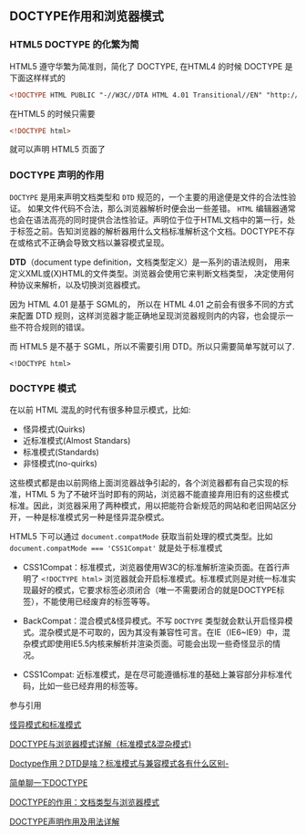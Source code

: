 ## DOCTYPE作用和浏览器模式

### HTML5 DOCTYPE 的化繁为简

HTML5 遵守华繁为简准则，简化了 DOCTYPE, 
在HTML4 的时候 DOCTYPE 是下面这样样式的

```html
<!DOCTYPE HTML PUBLIC "-//W3C//DTA HTML 4.01 Transitional//EN" "http://www.w3.org/TR/html4/loose.dtd">
```

在HTML5 的时候只需要

```html
<!DOCTYPE html>
```

就可以声明 HTML5 页面了

### DOCTYPE 声明的作用

`DOCTYPE` 是用来声明文档类型和 `DTD` 规范的，一个主要的用途便是文件的合法性验证。 如果文件代码不合法，那么浏览器解析时便会出一些差错。 `HTML` 编辑器通常也会在语法高亮的同时提供合法性验证。声明位于位于HTML文档中的第一行，处于标签之前。告知浏览器的解析器用什么文档标准解析这个文档。DOCTYPE不存在或格式不正确会导致文档以兼容模式呈现。

**DTD**（document type definition，文档类型定义）是一系列的语法规则， 用来定义XML或(X)HTML的文件类型。浏览器会使用它来判断文档类型， 决定使用何种协议来解析，以及切换浏览器模式。

因为 HTML 4.01 是基于 SGML的， 所以在 HTML 4.01 之前会有很多不同的方式来配置 DTD 规则，这样浏览器才能正确地呈现浏览器规则内的内容，也会提示一些不符合规则的错误。

而 HTML5 是不基于 SGML，所以不需要引用 DTD。所以只需要简单写就可以了.

`<!DOCTYPE html>`

### DOCTYPE 模式

在以前 HTML 混乱的时代有很多种显示模式，比如:

- 怪异模式(Quirks)
- 近标准模式(Almost Standars)
- 标准模式(Standards)
- 非怪模式(no-quirks)

这些模式都是由以前网络上面浏览器战争引起的，各个浏览器都有自己实现的标准，HTML 5 为了不破坏当时即有的网站，浏览器不能直接弃用旧有的这些模式标准。因此，浏览器采用了两种模式，用以把能符合新规范的网站和老旧网站区分开，一种是标准模式另一种是怪异混杂模式。

HTML5 下可以通过 `document.compatMode` 获取当前处理的模式类型。比如 `document.compatMode === 'CSS1Compat'` 就是处于标准模式

- CSS1Compat：标准模式，浏览器使用W3C的标准解析渲染页面。在首行声明了 `<!DOCTYPE html>` 浏览器就会开启标准模式。标准模式则是对统一标准实现最好的模式，它要求标签必须闭合（唯一不需要闭合的就是DOCTYPE标签），不能使用已经废弃的标签等等。

- BackCompat：混合模式&怪异模式。不写 `DOCTYPE` 类型就会默认开启怪异模式。混杂模式是不可取的，因为其没有兼容性可言。在IE（IE6~IE9）中，混杂模式即使用IE5.5内核来解析并渲染页面。可能会出现一些奇怪显示的情况。

- CSS1Compat: 近标准模式，是在尽可能遵循标准的基础上兼容部分非标准代码，比如一些已经弃用的标签等。





参与引用

[怪异模式和标准模式](https://developer.mozilla.org/zh-CN/docs/Web/HTML/Quirks_Mode_and_Standards_Mode)

[DOCTYPE与浏览器模式详解（标准模式&混杂模式)](https://www.cnblogs.com/imxiu/p/3541932.html)

[Doctype作用？DTD是啥？标准模式与兼容模式各有什么区别-](https://www.jianshu.com/p/c0026852f59a)

[简单聊一下DOCTYPE](https://zhuanlan.zhihu.com/p/32460261)

[DOCTYPE的作用：文档类型与浏览器模式](https://harttle.land/2016/01/22/doctype.html)

[DOCTYPE声明作用及用法详解](https://www.jb51.net/web/34217.html)